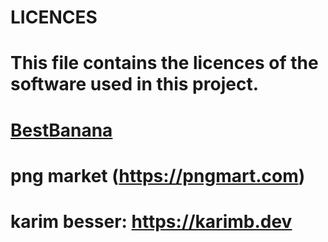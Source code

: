 # LICENCES
# This file contains the licences of the software used in this project.
# [BestBanana](https://bestbanana-ink.github.io)
# png market (https://pngmart.com)
# karim besser: https://karimb.dev
